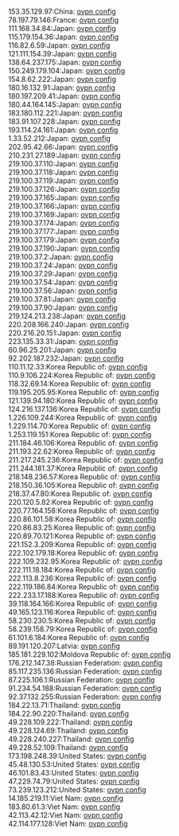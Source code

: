 153.35.129.97:China: [ovpn config](vpn/153_35_129_97.ovpn)  
78.197.79.146:France: [ovpn config](vpn/78_197_79_146.ovpn)  
111.168.34.84:Japan: [ovpn config](vpn/111_168_34_84.ovpn)  
115.179.154.36:Japan: [ovpn config](vpn/115_179_154_36.ovpn)  
116.82.6.59:Japan: [ovpn config](vpn/116_82_6_59.ovpn)  
121.111.154.39:Japan: [ovpn config](vpn/121_111_154_39.ovpn)  
138.64.237.175:Japan: [ovpn config](vpn/138_64_237_175.ovpn)  
150.249.179.104:Japan: [ovpn config](vpn/150_249_179_104.ovpn)  
154.8.62.222:Japan: [ovpn config](vpn/154_8_62_222.ovpn)  
180.16.132.91:Japan: [ovpn config](vpn/180_16_132_91.ovpn)  
180.197.209.41:Japan: [ovpn config](vpn/180_197_209_41.ovpn)  
180.44.164.145:Japan: [ovpn config](vpn/180_44_164_145.ovpn)  
183.180.112.221:Japan: [ovpn config](vpn/183_180_112_221.ovpn)  
183.91.107.228:Japan: [ovpn config](vpn/183_91_107_228.ovpn)  
193.114.24.161:Japan: [ovpn config](vpn/193_114_24_161.ovpn)  
1.33.52.212:Japan: [ovpn config](vpn/1_33_52_212.ovpn)  
202.95.42.66:Japan: [ovpn config](vpn/202_95_42_66.ovpn)  
210.231.27.189:Japan: [ovpn config](vpn/210_231_27_189.ovpn)  
219.100.37.110:Japan: [ovpn config](vpn/219_100_37_110.ovpn)  
219.100.37.118:Japan: [ovpn config](vpn/219_100_37_118.ovpn)  
219.100.37.119:Japan: [ovpn config](vpn/219_100_37_119.ovpn)  
219.100.37.126:Japan: [ovpn config](vpn/219_100_37_126.ovpn)  
219.100.37.165:Japan: [ovpn config](vpn/219_100_37_165.ovpn)  
219.100.37.166:Japan: [ovpn config](vpn/219_100_37_166.ovpn)  
219.100.37.169:Japan: [ovpn config](vpn/219_100_37_169.ovpn)  
219.100.37.174:Japan: [ovpn config](vpn/219_100_37_174.ovpn)  
219.100.37.177:Japan: [ovpn config](vpn/219_100_37_177.ovpn)  
219.100.37.179:Japan: [ovpn config](vpn/219_100_37_179.ovpn)  
219.100.37.190:Japan: [ovpn config](vpn/219_100_37_190.ovpn)  
219.100.37.2:Japan: [ovpn config](vpn/219_100_37_2.ovpn)  
219.100.37.24:Japan: [ovpn config](vpn/219_100_37_24.ovpn)  
219.100.37.29:Japan: [ovpn config](vpn/219_100_37_29.ovpn)  
219.100.37.54:Japan: [ovpn config](vpn/219_100_37_54.ovpn)  
219.100.37.56:Japan: [ovpn config](vpn/219_100_37_56.ovpn)  
219.100.37.81:Japan: [ovpn config](vpn/219_100_37_81.ovpn)  
219.100.37.90:Japan: [ovpn config](vpn/219_100_37_90.ovpn)  
219.124.213.238:Japan: [ovpn config](vpn/219_124_213_238.ovpn)  
220.208.166.240:Japan: [ovpn config](vpn/220_208_166_240.ovpn)  
220.216.20.151:Japan: [ovpn config](vpn/220_216_20_151.ovpn)  
223.135.33.31:Japan: [ovpn config](vpn/223_135_33_31.ovpn)  
60.96.25.201:Japan: [ovpn config](vpn/60_96_25_201.ovpn)  
92.202.187.232:Japan: [ovpn config](vpn/92_202_187_232.ovpn)  
110.11.12.33:Korea Republic of: [ovpn config](vpn/110_11_12_33.ovpn)  
110.9.106.224:Korea Republic of: [ovpn config](vpn/110_9_106_224.ovpn)  
118.32.69.14:Korea Republic of: [ovpn config](vpn/118_32_69_14.ovpn)  
119.195.205.95:Korea Republic of: [ovpn config](vpn/119_195_205_95.ovpn)  
121.139.94.180:Korea Republic of: [ovpn config](vpn/121_139_94_180.ovpn)  
124.216.137.136:Korea Republic of: [ovpn config](vpn/124_216_137_136.ovpn)  
1.226.109.244:Korea Republic of: [ovpn config](vpn/1_226_109_244.ovpn)  
1.229.114.70:Korea Republic of: [ovpn config](vpn/1_229_114_70.ovpn)  
1.253.119.151:Korea Republic of: [ovpn config](vpn/1_253_119_151.ovpn)  
211.184.46.106:Korea Republic of: [ovpn config](vpn/211_184_46_106.ovpn)  
211.193.22.62:Korea Republic of: [ovpn config](vpn/211_193_22_62.ovpn)  
211.217.245.236:Korea Republic of: [ovpn config](vpn/211_217_245_236.ovpn)  
211.244.181.37:Korea Republic of: [ovpn config](vpn/211_244_181_37.ovpn)  
218.148.236.57:Korea Republic of: [ovpn config](vpn/218_148_236_57.ovpn)  
218.150.36.105:Korea Republic of: [ovpn config](vpn/218_150_36_105.ovpn)  
218.37.47.80:Korea Republic of: [ovpn config](vpn/218_37_47_80.ovpn)  
220.120.5.82:Korea Republic of: [ovpn config](vpn/220_120_5_82.ovpn)  
220.77.164.158:Korea Republic of: [ovpn config](vpn/220_77_164_158.ovpn)  
220.86.101.58:Korea Republic of: [ovpn config](vpn/220_86_101_58.ovpn)  
220.86.83.25:Korea Republic of: [ovpn config](vpn/220_86_83_25.ovpn)  
220.89.70.121:Korea Republic of: [ovpn config](vpn/220_89_70_121.ovpn)  
221.152.3.209:Korea Republic of: [ovpn config](vpn/221_152_3_209.ovpn)  
222.102.179.18:Korea Republic of: [ovpn config](vpn/222_102_179_18.ovpn)  
222.109.232.95:Korea Republic of: [ovpn config](vpn/222_109_232_95.ovpn)  
222.111.18.184:Korea Republic of: [ovpn config](vpn/222_111_18_184.ovpn)  
222.113.8.236:Korea Republic of: [ovpn config](vpn/222_113_8_236.ovpn)  
222.119.186.84:Korea Republic of: [ovpn config](vpn/222_119_186_84.ovpn)  
222.233.17.188:Korea Republic of: [ovpn config](vpn/222_233_17_188.ovpn)  
39.118.164.166:Korea Republic of: [ovpn config](vpn/39_118_164_166.ovpn)  
49.165.123.116:Korea Republic of: [ovpn config](vpn/49_165_123_116.ovpn)  
58.230.230.5:Korea Republic of: [ovpn config](vpn/58_230_230_5.ovpn)  
58.239.158.79:Korea Republic of: [ovpn config](vpn/58_239_158_79.ovpn)  
61.101.6.184:Korea Republic of: [ovpn config](vpn/61_101_6_184.ovpn)  
89.191.120.207:Latvia: [ovpn config](vpn/89_191_120_207.ovpn)  
185.181.229.102:Moldova Republic of: [ovpn config](vpn/185_181_229_102.ovpn)  
176.212.147.38:Russian Federation: [ovpn config](vpn/176_212_147_38.ovpn)  
85.117.235.136:Russian Federation: [ovpn config](vpn/85_117_235_136.ovpn)  
87.225.106.1:Russian Federation: [ovpn config](vpn/87_225_106_1.ovpn)  
91.234.54.188:Russian Federation: [ovpn config](vpn/91_234_54_188.ovpn)  
92.37.132.255:Russian Federation: [ovpn config](vpn/92_37_132_255.ovpn)  
184.22.13.71:Thailand: [ovpn config](vpn/184_22_13_71.ovpn)  
184.22.90.220:Thailand: [ovpn config](vpn/184_22_90_220.ovpn)  
49.228.109.222:Thailand: [ovpn config](vpn/49_228_109_222.ovpn)  
49.228.124.69:Thailand: [ovpn config](vpn/49_228_124_69.ovpn)  
49.228.240.227:Thailand: [ovpn config](vpn/49_228_240_227.ovpn)  
49.228.52.109:Thailand: [ovpn config](vpn/49_228_52_109.ovpn)  
173.198.248.39:United States: [ovpn config](vpn/173_198_248_39.ovpn)  
45.48.130.53:United States: [ovpn config](vpn/45_48_130_53.ovpn)  
46.101.83.43:United States: [ovpn config](vpn/46_101_83_43.ovpn)  
47.229.74.79:United States: [ovpn config](vpn/47_229_74_79.ovpn)  
73.239.123.212:United States: [ovpn config](vpn/73_239_123_212.ovpn)  
14.185.219.11:Viet Nam: [ovpn config](vpn/14_185_219_11.ovpn)  
183.80.61.3:Viet Nam: [ovpn config](vpn/183_80_61_3.ovpn)  
42.113.42.12:Viet Nam: [ovpn config](vpn/42_113_42_12.ovpn)  
42.114.177.128:Viet Nam: [ovpn config](vpn/42_114_177_128.ovpn)  
